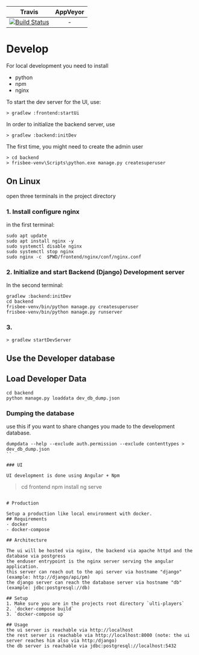 
| Travis        | AppVeyor      |
|:-------------:|:-------------:|
| [![Build Status](https://travis-ci.org/oefsv/ulti-players.svg?branch=master)](https://travis-ci.org/oefsv/ulti-players) | - |


# Develop

For local development you need to install

+ python
+ npm
+ nginx


To start the dev server for the UI, use:

```
> gradlew :frontend:startUi
```

In order to initialize the backend server, use

```
> gradlew :backend:initDev
```

The first time, you might need to create the admin user

```
> cd backend
> frisbee-venv\Scripts\python.exe manage.py createsuperuser
```


## On Linux

open three terminals in the project directory

### 1. Install configure nginx
in the first terminal:
```
sudo apt update
sudo apt install nginx -y
sudo systemctl disable nginx
sudo systemctl stop nginx
sudo nginx -c  $PWD/frontend/nginx/conf/nginx.conf
```

### 2. Initialize and start Backend (Django) Development server
In the second terminal:
```
gradlew :backend:initDev
cd backend
frisbee-venv/bin/python manage.py createsuperuser
frisbee-venv/bin/python manage.py runserver
```

### 3.


```
> gradlew startDevServer
```


## Use the Developer database

##  Load Developer Data
```
cd backend
python manage.py loaddata dev_db_dump.json
```

### Dumping the database
use this if you want to share changes you made to the development database.
```
dumpdata --help --exclude auth.permission --exclude contenttypes > dev_db_dump.json
``

### UI

UI development is done using Angular + Npm

```
> cd frontend
> npm install
> ng serve
```

# Production

Setup a production like local environment with docker. 
## Requirements
- docker
- docker-compose

## Architecture

The ui will be hosted via nginx, the backend via apache httpd and the database via postgress
the enduser entrypoint is the nginx server serving the angular application.
this server can reach out to the api server via hostname "django" (example: http://django/api/pm)
the django server can reach the database server via hostname "db" (example: jdbc:postgresql://db)

## Setup
1. Make sure you are in the projects root directory `ulti-players` 
2. `docker-compose build`
3. `docker-compose up`

## Usage
the ui server is reachable via http://localhost
the rest server is reachable via http://localhost:8000 (note: the ui server reaches him also via http:/django)
the db server is reachable via jdbc:postgresql://localhost:5432

